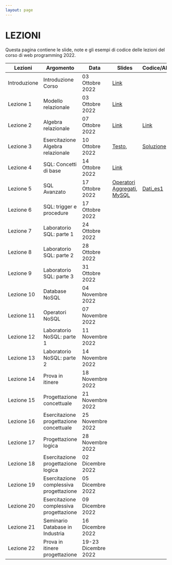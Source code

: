 ```yaml
---
layout: page
---
```


# LEZIONI
Questa pagina contiene le slide, note e gli esempi di codice delle lezioni del corso di web programming 2022.

| Lezioni    | Argomento                                                       | Data            | Slides                          | Codice/Altro      |
|------------|-----------------------------------------------------------------|-----------------|-------------------------------  |-------------|
| Introduzione  | Introduzione Corso                    | 03 Ottobre 2022   | [Link](https://drive.google.com/file/d/1u_I_BZALl_8nyqxvalevX5x7dyJV4yRw/view?usp=sharing)                                         |             |
| Lezione 1  | Modello relazionale                      | 03 Ottobre 2022   | [Link](https://drive.google.com/file/d/15EaCh1d7VxnKTfylcErryjHwbERGk1Qo/view?usp=sharing)        |             |
| Lezione 2  | Algebra relazionale                      | 07 Ottobre 2022   | [Link](https://drive.google.com/file/d/1A-qmts9eQMoQPqdN6f6_j1QWPLIntvNc/view?usp=sharing)                        |      [Link](https://drive.google.com/file/d/1xhLANQBfE-IPZenv5l__r-LpDB_vGVbi/view?usp=sharing)  |
| Lezione 3  | Esercitazione Algebra relazionale        | 10 Ottobre 2022   | [Testo](https://drive.google.com/file/d/1rKO9jEPbvPDXGFqN5TLWSCXxsN-ddXwu/view?usp=sharing),                        | [Soluzione](https://drive.google.com/file/d/1uICFMgfGmf_m8rTpIYTc1TPksi9_VrBH/view?usp=sharing)             |
| Lezione 4  | SQL: Concetti di base                    | 14 Ottobre 2022   | [Link](https://drive.google.com/file/d/1zLyhfNtUqWMqimEtk2PAbZJsA6m6o6aS/view?usp=sharing)                        |             |
| Lezione 5  | SQL Avanzato                             | 17 Ottobre 2022   | [Operatori Aggregati](https://drive.google.com/file/d/1YqAuOcYnx2okRPGMOlK00QKvHX6t-Cf2/view?usp=sharing), [MySQL](https://drive.google.com/file/d/1vsvOpQil_n-gnUfZv1C0aTXPbk3eorOK/view?usp=sharing)                       | [Dati_es1](https://drive.google.com/file/d/1tuE5tC5BfNo53BtE35M-ITawzY5-AMdB/view?usp=sharing)            |
| Lezione 6  | SQL: trigger e procedure                 | 17 Ottobre 2022   |                         |             |
| Lezione 7  | Laboratorio SQL: parte 1                 | 24 Ottobre 2022   |                         |             |
| Lezione 8  | Laboratorio SQL: parte 2                 | 28 Ottobre 2022   |                         |             |
| Lezione 9  | Laboratorio SQL: parte 3                 | 31 Ottobre 2022   |                         |             |
| Lezione 10 | Database NoSQL                           | 04 Novembre 2022  |                         |             |
| Lezione 11 | Operatori NoSQL                          | 07 Novembre 2022  |                         |             |
| Lezione 12 | Laboratorio NoSQL: parte 1               | 11 Novembre 2022  |                         |             |
| Lezione 13 | Laboratorio NoSQL: parte 2               | 14 Novembre 2022  |                         |             |
| Lezione 14 | Prova in itinere                         | 18 Novembre 2022  |                         |             |
| Lezione 15 | Progettazione concettuale                | 21 Novembre 2022  |                         |             |
| Lezione 16 | Esercitazione progettazione concettuale  | 25 Novembre 2022  |                         |             |
| Lezione 17 | Progettazione logica                     | 28 Novembre 2022  |                         |             |
| Lezione 18 | Esercitazione progettazione logica       | 02 Dicembre 2022  |                         |             |
| Lezione 19 | Esercitazione complessiva progettazione  | 05 Dicembre 2022  |                         |             |
| Lezione 20 | Esercitazione complessiva progettazione  | 09 Dicembre 2022  |                         |             |
| Lezione 21 | Seminario Database in Industria          | 16 Dicembre 2022  |                         |             |
| Lezione 22 | Prova in itinere progettazione           | 19-23 Dicembre 2022  |                         |             |





[404]: /web-programming-course/fallback
